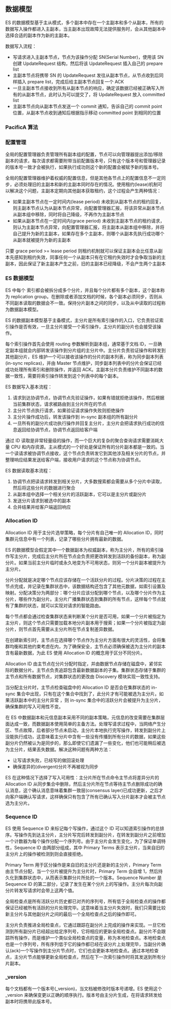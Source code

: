## 数据模型

ES 的数据模型基于主从模式，多个副本中存在一个主副本和多个从副本，所有的数据写入操作都进入主副本，当主副本出现故障无法提供服务时，会从其他副本中选择合适的副本作为新的主副本。

数据写入流程：
- 写请求进入主副本节点，节点为该操作分配 SN(Serial Number)，使用该 SN 创建 UpdateRequest 结构，然后将该 UpdateRequest 插入自己的 prepare list
- 主副本节点将携带 SN 的 UpdateRequest 发往从副本节点，从节点收到后同样插入 prepare list，完成后给主副本节点回复一个 ACK
- 一旦主副本节点接收到所有从副本节点的响应，确定该数据已经被正确写入所有的从副本节点，此时认为可以提交了，将 UpdateRequest 放入 committed list
- 主副本节点向从副本节点发送一个 commit 通知，告诉自己的 commit point 位置，从副本节点收到通知后根据指示移动 committed point 到相同的位置


### PacificA 算法
### 配置管理

全局的配置管理器负责管理所有副本组的配置，节点可以向管理器提出添加/移除副本的请求，每次请求都需要附带当前配置版本号，只有这个版本号和管理器记录的版本号一致才会被执行，如果执行成功则这个新的配置会被赋予新的版本号。

全局的配置管理器维护着权威的配置信息，但是其他各节点上的配置信息不一定同步，必须处理旧的主副本和新的主副本同时存在的情况。使用租约(lease)机制可以解决这个问题，主副本定期向其他副本获取租约，这个过程会产生两种情况：
- 如果主副本节点在一定时间内(lease period) 未收到从副本节点的租约回复，则主副本节点认为从副本节点异常，向配置管理器汇报，将该异常从副本节点从副本组中移除，同时将自己降级，不再作为主副本节点
- 如果从副本节点在一定时间内(grace period) 未收到主副本节点的租约请求，则认为主副本节点异常，向配置管理器汇报，将主副本从副本组中移除，并将自己提升为新的主副本，如果存在多个主副本，则哪个从副本先执行成功哪个从副本就被提升为新的主副本

只要 grace period >= lease period 则租约机制就可以保证主副本会比任意从副本先感知到租约失效，同事任何一个从副本只有在它租约失效时才会争取当新的主副本，因此保证了新主副本产生之前，旧的主副本已经降级，不会产生两个主副本

### ES 数据模型

ES 中每个 索引都会被拆分成多个分片，并且每个分片都有多个副本，这个副本称为 replication group。在删除或者添加文档的时候，各个副本必须同步，否则从不同副本读取的数据会不一致。保持分片副本之间的同步，以及从中读取的过程称为数据副本模型。

ES 的数据副本模型基于主备模式，主分片是所有索引操作的入口，它负责验证索引操作是否有效，一旦主分片接受一个索引操作，主分片的副分片也会接受该操作。

每个索引操作首先会使用 routing 参数解析到副本组，通常基于文档 ID，一旦确定副本组就会内部转发该操作到分片组的主分片中。主分片负责验证操作和转发到其他副分片，ES 维护一个可以接收该操作的分片的副本列表，称为同步副本列表(in-sync replicas)，并由 Master 节点维护，同步副本列表中的分片会保证已经成功处理所有索引和删除操作，并返回 ACK。主副本分片负责维护不同副本的数据一致性，需要将索引操作转发到这个列表中的每个副本。

ES 数据写入基本流程：

1. 请求到达协调节点，协调节点先验证操作，如果有错就拒绝该操作，然后根据当前集群状态，请求被路由到主分片所在的节点
2. 主分片节点执行请求，如果验证请求操作失败则拒绝操作
3. 主分片操作成功后，转发该操作到 in-sync 副本组的所有副分片
4. 一旦所有的副分片成功执行操作并回复主分片，主分片会把请求执行成功的信息返回给协调节点，协调节点返回给客户端

通过 ID 读取是非常轻量级的操作，而一个巨大的复杂的聚合查询请求需要消耗大量 CPU 和内存资源。主从模式的一个好处是保证所有的分片副本都是一致的。当一个读请求被协调节点接收，这个节点负责转发它到其他涉及相关分片的节点，并整理响应结果发送给客户端，接收用户请求的这个节点称为协调节点。

ES 数据读取基本流程：

1. 协调节点把读请求转发到相关分片，大多数搜索都会需要从多个分片中读取，然后将这些分片的数据进行聚合
2. 从副本组中选择一个相关分片的活跃副本，它可以是主分片或副分片
3. 发送分片请求到被选中的副本
4. 合并结果并给客户端返回响应

### Allocation ID

Allocation ID 用于主分片选举策略，每个分片有自己唯一的 Allocation ID，同时集群元信息中有一个列表，记录了哪些分片拥有最新的数据。

ES 的数据模型会假定其中一个数据副本为权威副本，称为主分片，所有的索引操作写主分片，完成后主分片所在节点会负责把更改转发到活跃的备份副本，称为副分片。如果当前主分片临时或永久地变为不可用状态，则另一个分片副本被提升为主分片。

分片分配就是决定哪个节点应该存储在一个活跃分片的过程。分片决策的过程在主节点完成，并记录在集群状态中，该数据结构还包含了其他元数据，如索引设置及映射。分配决策分为两部分：哪个分片应该分配到哪个节点，以及哪个分片作为主分片，哪些作为副分片。主分片广播集群状态到集群的所有节点，这样每个节点就有了集群的状态，就可以实现对请求的智能路由。

每个节点都会通过检查集群状态来判断某个分片是否可用，如果一个分片被指定为主分片，则这个节点只需要加载本地分片副本用于搜索；如果一个分片被指定为副分片，则节点首先需要从主分片所在节点复制差异数据。

在创建新索引时，主节点在选择哪个节点作为主分片方面有很大的灵活性，会将集群均衡和其他约束考虑在内，为了确保安全，主节点必须确保被选为主分片的副本含有最新数据，为此 ES 使用 Allocation ID 的概念用于区分不同分片。

Allocation ID 由主节点在分片分配时指定，并由数据节点存储在磁盘中，紧邻实际的数据分片。主节点负责追踪包含最新数据副本的子集。集群状态存储于集群的主节点和所有数据节点，对集群状态的更改由 Discovery 模块实现一致性支持。

当分配主分片时，主节点检查磁盘中的 Allocation ID 是否会在集群状态的 in-sync 集合中出现，只有在这个集合中找到了，此分片才有可能被选为主分片。如果活跃副本中的主分片异常 ，则 in-sync 集合中的活跃分片会被提升为主分片，确保集群的写入可用性不变。

在 ES 中数据副本和元信息副本采用不同的副本策略，元信息的改变需要在集群层面达成一致，而数据副本使用简单的主备方法。处理写请求过程中，当网络产生分区、节点故障，后者部分节点未启动，主分片本地执行完写操作，转发到副分片上没能执行成功，这意味着主分片中含有一些没有传播到所有分片的数据，如果这些副分片仍然被认为是同步的，那么即使它们遗漏了一些变化，他们也可能稍后被选为主分片，结果丢失数据。解决这种问题有两种方法：

- 让写请求失败，已经写的做回滚处理
- 确保差异的(divergent)分片不再被视为同步

ES 在这种情况下选择了写入可用性：主分片所在节点命令主节点将差异分片的 Allocation ID 从同步集合中删除，然后主分片所在节点等待主节点删除成功的确认消息，这个确认消息意味着集群一致层(consensus layer)已成功更新，之后才向客户端确认写请求，这样确保只有包含了所有已确认写入分片副本才会被主节点选为主分片。

### Sequence ID

ES 使用 Sequence ID 来标记每个写操作，通过这个 ID 可以知道索引操作的总排序。写操作先到达主分片，主分片写完后转发到副分片，在转发到副分片之前增加一个计数器为每个操作分配一个序列号。由于主分片会发生变化，为了保证单调特性，Sequence ID 由两部分组成，其中 Primary Terms 表示主分片，当来自旧的主分片上的操作被检测到则会直接拒绝。

Primary Term 用于区分操作是来自旧的主分片还是新的主分片，Primary Term 由主节点分配，当一个分片被提升为主分片时，Primary Term 会自增 1，然后持久化到集群状态中，从而表示集群分片所处的一个版本。Sequence Number 是 Sequence ID 的第二部分，记录了发生在某个分片上的写操作。主分片每次向副分片转发写请求时会带上这两个值。

全局检查点是所有活跃分片历史都已对齐的序列号，所有低于全局检查点的操作都保证已经被所有活跃的分片处理完毕。这意味着当主分片失效时，我们只需要比较新主分片与其他副分片之间的最后一个全局检查点之后的操作即可。

主分片负责推进全局检查点，它通过跟踪在副分片上完成的操作来实现。一旦它检测到所有副分片已经超出给定序列号，它将相应的更新全局检查点。副分片不会跟踪所有操作，而是维护一个类似全局检查点的变量，称为本地检查点。本地检查点也是一个序列号，所有序列低于它的操作都已经在该分片上处理完毕，当副分片确认(ack)一个写操作到主分片节点时，它们也会更新本地检查点。通过本地检查点，主分片节点能够更新全局检查点，然后在下一次索引操作时将其发送到所有分片副本。

### _version

每个文档都有一个版本号(_version)，当文档被修改时版本号递增。ES 使用这个 _version 来确保变更以正确的顺序执行。版本号由主分片生成，在将请求转发给副本时将携带此版本号。

